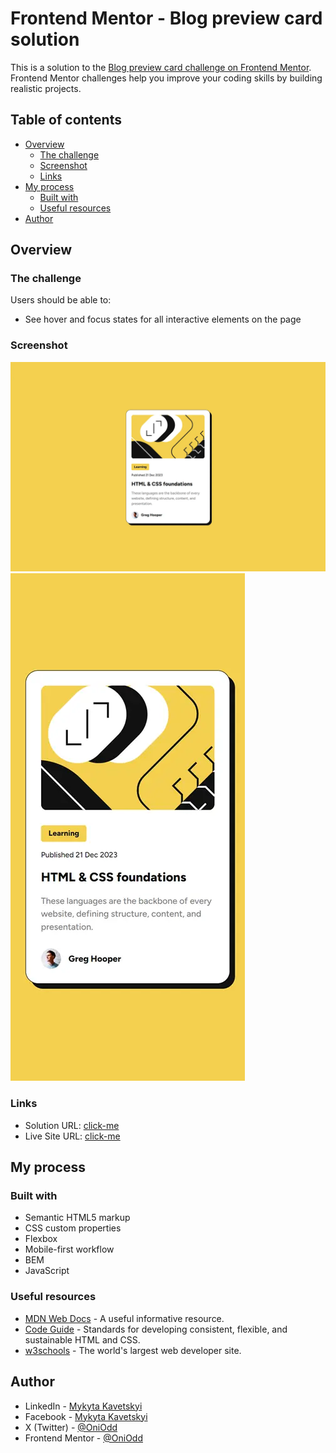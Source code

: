 # Frontend Mentor - Blog preview card solution

This is a solution to the [Blog preview card challenge on Frontend Mentor](https://www.frontendmentor.io/challenges/blog-preview-card-ckPaj01IcS). Frontend Mentor challenges help you improve your coding skills by building realistic projects.

## Table of contents

- [Overview](#overview)
  - [The challenge](#the-challenge)
  - [Screenshot](#screenshot)
  - [Links](#links)
- [My process](#my-process)
  - [Built with](#built-with)
  - [Useful resources](#useful-resources)
- [Author](#author)

## Overview

### The challenge

Users should be able to:

- See hover and focus states for all interactive elements on the page

### Screenshot

![Desktop](./assets/images/desktop.webp)
![Mobile](./assets/images/mobile.webp)

### Links

- Solution URL: [click-me](https://github.com/OniOdd/blog-preview-card)
- Live Site URL: [click-me](https://oniodd.github.io/blog-preview-card/)

## My process

### Built with

- Semantic HTML5 markup
- CSS custom properties
- Flexbox
- Mobile-first workflow
- BEM
- JavaScript

### Useful resources

- [MDN Web Docs](https://developer.mozilla.org/) - A useful informative resource.
- [Code Guide](https://codeguide.co/) - Standards for developing consistent, flexible, and sustainable HTML and CSS.
- [w3schools](https://www.w3schools.com/) - The world's largest web developer site.

## Author

- LinkedIn - [Mykyta Kavetskyi](https://www.linkedin.com/in/mykyta-kavetskyi/)
- Facebook - [Mykyta Kavetskyi](https://www.facebook.com/profile.php?id=100094490807763)
- X (Twitter) - [@OniOdd](https://x.com/OniOdd)
- Frontend Mentor - [@OniOdd](https://www.frontendmentor.io/profile/OniOdd)
